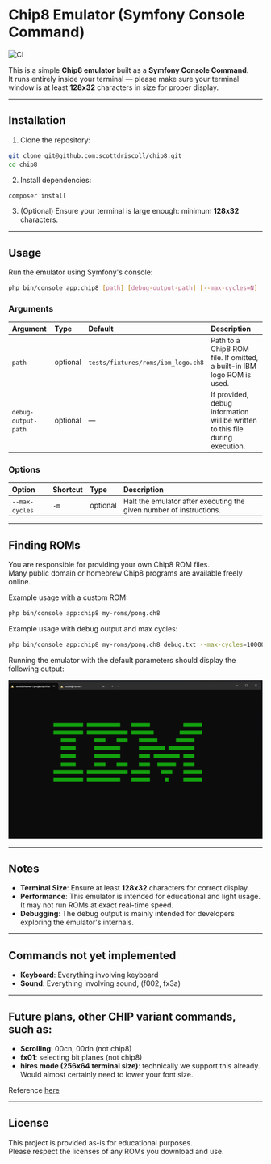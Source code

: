 # Chip8 Emulator (Symfony Console Command)

![CI](https://github.com/scottdriscoll/chip8/actions/workflows/php.yml/badge.svg)

This is a simple **Chip8 emulator** built as a **Symfony Console Command**.  
It runs entirely inside your terminal — please make sure your terminal window is at least **128x32** characters in size for proper display.

---

## Installation

1. Clone the repository:

```bash
git clone git@github.com:scottdriscoll/chip8.git
cd chip8
```

2. Install dependencies:

```bash
composer install
```

3. (Optional) Ensure your terminal is large enough: minimum **128x32** characters.

---

## Usage

Run the emulator using Symfony's console:

```bash
php bin/console app:chip8 [path] [debug-output-path] [--max-cycles=N]
```

### Arguments

| Argument | Type    | Default                        | Description |
|:---------|:--------|:-------------------------------|:------------|
| `path`   | optional | `tests/fixtures/roms/ibm_logo.ch8` | Path to a Chip8 ROM file. If omitted, a built-in IBM logo ROM is used. |
| `debug-output-path` | optional | — | If provided, debug information will be written to this file during execution. |

### Options

| Option        | Shortcut | Type    | Description |
|:--------------|:---------|:--------|:------------|
| `--max-cycles` | `-m`      | optional | Halt the emulator after executing the given number of instructions. |

---

## Finding ROMs

You are responsible for providing your own Chip8 ROM files.  
Many public domain or homebrew Chip8 programs are available freely online.

Example usage with a custom ROM:

```bash
php bin/console app:chip8 my-roms/pong.ch8
```

Example usage with debug output and max cycles:

```bash
php bin/console app:chip8 my-roms/pong.ch8 debug.txt --max-cycles=10000
```
Running the emulator with the default parameters should display the following output:

![IBM Logo Output](images/ibm.png)

---

## Notes

- **Terminal Size**: Ensure at least **128x32** characters for correct display.
- **Performance**: This emulator is intended for educational and light usage. It may not run ROMs at exact real-time speed.
- **Debugging**: The debug output is mainly intended for developers exploring the emulator's internals.

---

## Commands not yet implemented
- **Keyboard**: Everything involving keyboard
- **Sound**: Everything involving sound, (f002, fx3a)

---

## Future plans, other CHIP variant commands, such as:

- **Scrolling**: 00cn, 00dn (not chip8)
- **fx01**: selecting bit planes (not chip8)
- **hires mode (256x64 terminal size)**: technically we support this already. Would almost certainly need to lower your font size.

Reference [here](https://chip8.gulrak.net/)

---

## License

This project is provided as-is for educational purposes.  
Please respect the licenses of any ROMs you download and use.
